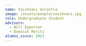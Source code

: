 ```yaml
---
name: Vaishnavi Gorantla
image: /assets/people/vaishnavi.jpg
role: Undergraduate Student
advisors:
  - Will Epperson
  - Dominik Moritz
alumni_since: 2023
---
```

